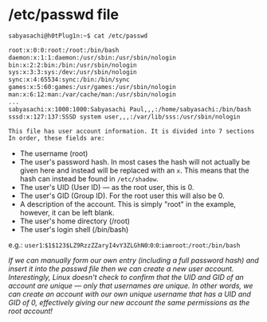 # /etc/passwd file
```bash
sabyasachi@h0tPlug1n:~$ cat /etc/passwd 

root:x:0:0:root:/root:/bin/bash 
daemon:x:1:1:daemon:/usr/sbin:/usr/sbin/nologin 
bin:x:2:2:bin:/bin:/usr/sbin/nologin 
sys:x:3:3:sys:/dev:/usr/sbin/nologin 
sync:x:4:65534:sync:/bin:/bin/sync 
games:x:5:60:games:/usr/games:/usr/sbin/nologin 
man:x:6:12:man:/var/cache/man:/usr/sbin/nologin 
... 
sabyasachi:x:1000:1000:Sabyasachi Paul,,,:/home/sabyasachi:/bin/bash 
sssd:x:127:137:SSSD system user,,,:/var/lib/sss:/usr/sbin/nologin 

This file has user account information. It is divided into 7 sections 
In order, these fields are: 

```
- The username (root)
- The user's password hash. In most cases the hash will not actually be given here and instead will be replaced with an `x`. This means that the hash can instead be found in `/etc/shadow`.
- The user's UID (User ID) — as the root user, this is 0.
- The user's GID (Group ID). For the root user this will also be 0.
- A description of the account. This is simply "root" in the example, however, it can be left blank.
- The user's home directory (/root)
- The user's login shell (/bin/bash)

e.g.: `user1`:`$1$123$LZ9RzzZZaryI4vY3ZLGhN0`:`0`:`0`:`iamroot`:`/root`:`/bin/bash`

*If we can manually form our own entry (including a full password hash) and insert it into the passwd file then we can create a new user account. Interestingly, Linux doesn't check to confirm that the UID and GID of an account are unique — only that usernames are unique. In other words, we can create an account with our own unique username that has a UID and GID of 0, effectively giving our new account the same permissions as the root account!*

